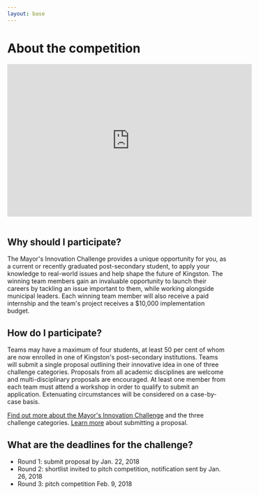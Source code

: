 ```yaml
---
layout: base
---
```


# About the competition

<iframe allowfullscreen="" frameborder="0" height="349" src="https://www.youtube.com/embed/TsOF2PaKLTY" title="Mayor's Innovation Challenge 2018" width="560" style="display:block; margin:0 auto;"></iframe><br>

## Why should I participate?

The Mayor's Innovation Challenge provides a unique opportunity for you, 
as a current or recently graduated post-secondary student, 
to apply your knowledge to real-world issues and help shape the future of Kingston. 
The winning team members gain an invaluable opportunity to launch their careers by tackling an issue important to them, 
while working alongside municipal leaders. 
Each winning team member will also receive a paid internship and 
the team's project receives a $10,000 implementation budget.

## How do I participate?

Teams may have a maximum of four students, 
at least 50 per cent of whom are now enrolled in one of Kingston's post-secondary institutions. 
Teams will submit a single proposal outlining their innovative idea in one of three challenge categories. 
Proposals from all academic disciplines are welcome and multi-disciplinary proposals are encouraged. 
At least one member from each team must attend a workshop in order to qualify to submit an application. 
Extenuating circumstances will be considered on a case-by-case basis.

[Find out more about the Mayor's Innovation Challenge](https://www.cityofkingston.ca/city-hall/projects-construction/mayors-innovation-challenge/categories) 
and the three challenge categories. 
[Learn more](https://www.cityofkingston.ca/city-hall/projects-construction/mayors-innovation-challenge/proposals) 
about submitting a proposal.

## What are the deadlines for the challenge?

* Round 1: submit proposal by Jan. 22, 2018 
* Round 2: shortlist invited to pitch competition, notification sent by Jan. 26, 2018
* Round 3: pitch competition Feb. 9, 2018
